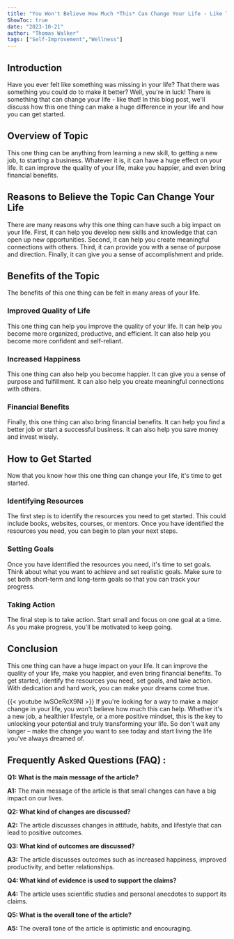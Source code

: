 ```yaml
---
title: "You Won't Believe How Much *This* Can Change Your Life - Like That!"
ShowToc: true 
date: "2023-10-21"
author: "Thomas Walker" 
tags: ["Self-Improvement","Wellness"]
---
```

## Introduction
Have you ever felt like something was missing in your life? That there was something you could do to make it better? Well, you're in luck! There is something that can change your life - like that! In this blog post, we'll discuss how this one thing can make a huge difference in your life and how you can get started.

## Overview of Topic
This one thing can be anything from learning a new skill, to getting a new job, to starting a business. Whatever it is, it can have a huge effect on your life. It can improve the quality of your life, make you happier, and even bring financial benefits. 

## Reasons to Believe the Topic Can Change Your Life
There are many reasons why this one thing can have such a big impact on your life. First, it can help you develop new skills and knowledge that can open up new opportunities. Second, it can help you create meaningful connections with others. Third, it can provide you with a sense of purpose and direction. Finally, it can give you a sense of accomplishment and pride. 

## Benefits of the Topic
The benefits of this one thing can be felt in many areas of your life. 

### Improved Quality of Life
This one thing can help you improve the quality of your life. It can help you become more organized, productive, and efficient. It can also help you become more confident and self-reliant. 

### Increased Happiness
This one thing can also help you become happier. It can give you a sense of purpose and fulfillment. It can also help you create meaningful connections with others. 

### Financial Benefits
Finally, this one thing can also bring financial benefits. It can help you find a better job or start a successful business. It can also help you save money and invest wisely. 

## How to Get Started
Now that you know how this one thing can change your life, it's time to get started. 

### Identifying Resources
The first step is to identify the resources you need to get started. This could include books, websites, courses, or mentors. Once you have identified the resources you need, you can begin to plan your next steps. 

### Setting Goals
Once you have identified the resources you need, it's time to set goals. Think about what you want to achieve and set realistic goals. Make sure to set both short-term and long-term goals so that you can track your progress. 

### Taking Action
The final step is to take action. Start small and focus on one goal at a time. As you make progress, you'll be motivated to keep going.

## Conclusion
This one thing can have a huge impact on your life. It can improve the quality of your life, make you happier, and even bring financial benefits. To get started, identify the resources you need, set goals, and take action. With dedication and hard work, you can make your dreams come true.

{{< youtube iwSOeRcX9NI >}} 
If you're looking for a way to make a major change in your life, you won't believe how much this can help. Whether it's a new job, a healthier lifestyle, or a more positive mindset, this is the key to unlocking your potential and truly transforming your life. So don't wait any longer – make the change you want to see today and start living the life you've always dreamed of.

## Frequently Asked Questions (FAQ) :
**Q1: What is the main message of the article?**

**A1:** The main message of the article is that small changes can have a big impact on our lives. 

**Q2: What kind of changes are discussed?**

**A2:** The article discusses changes in attitude, habits, and lifestyle that can lead to positive outcomes. 

**Q3: What kind of outcomes are discussed?**

**A3:** The article discusses outcomes such as increased happiness, improved productivity, and better relationships. 

**Q4: What kind of evidence is used to support the claims?**

**A4:** The article uses scientific studies and personal anecdotes to support its claims. 

**Q5: What is the overall tone of the article?**

**A5:** The overall tone of the article is optimistic and encouraging.





